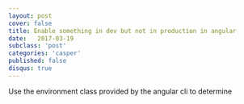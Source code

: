 ```yaml
---
layout: post
cover: false
title: Enable something in dev but not in production in angular
date:   2017-03-19
subclass: 'post'
categories: 'casper'
published: false
disqus: true
---
```

Use the environment class provided by the angular cli to determine